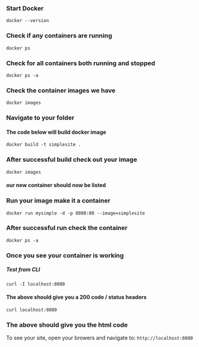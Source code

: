 ### Start Docker
```docker --version```
### Check if any containers are running
```docker ps ```
### Check for all containers both running and stopped
```docker ps -a```
### Check the container images we have
```docker images ```
### Navigate to your folder
#### The code below will build docker image
```docker build -t simplesite .```
### After successful build check out your image
```docker images```
#### our new container should now be listed

### Run your image make it a container
```docker run mysimple -d -p 8080:80 --image=simplesite``` 
### After successful run check the container
```docker ps -a```
### Once you see your container is working
##### Test from CLI
```curl -I localhost:8080```
#### The above should give you a 200 code / status headers
```curl localhost:8080```
### The above should give you the html code
To see your site, open your browers and navigate to: 
```http://localhost:8080 ```
